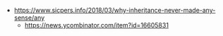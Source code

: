 - https://www.sicpers.info/2018/03/why-inheritance-never-made-any-sense/any
  - https://news.ycombinator.com/item?id=16605831